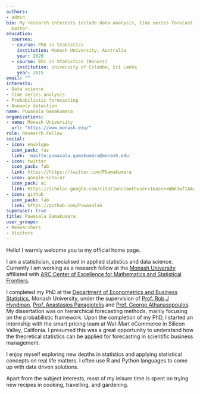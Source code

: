 ```yaml
---
authors:
- admin
bio: My research interests include data analysis, time series forecasting and computational statistics
  matter.
education:
  courses:
  - course: PhD in Statistics 
    institution: Monash University, Australia
    year: 2020
  - course: BSc in Statistics (Honors)
    institution: University of Colombo, Sri Lanka
    year: 2015
email: ""
interests:
- Data science
- Time series analysis  
- Probabilistic forecasting
- Anomaly detection
name: Puwasala Gamakumara
organizations:
- name: Monash University
  url: "https://www.monash.edu/"
role: Research Fellow
social:
- icon: envelope
  icon_pack: fas
  link: 'mailto:puwasala.gamakumara@monash.edu'
- icon: twitter
  icon_pack: fab
  link: https://https://twitter.com/PGamakumara
- icon: google-scholar
  icon_pack: ai
  link: https://scholar.google.com/citations?authuser=1&user=Wbk1wfIAAAAJ
- icon: github
  icon_pack: fab
  link: https://github.com/PuwasalaG
superuser: true
title: Puwasala Gamakumara
user_groups:
- Researchers
- Visitors
---
```


Hello! I warmly welcome you to my official home page.

I am a statistician, specialised in applied statistics and data science. Currently I am working as a research fellow at the [Monash University](https://www.monash.edu/) affiliated with [ARC Center of Excellence for Mathematics and Statistical Frontiers](https://acems.org.au/home).

I completed my PhD at the [Department of Econometrics and Business Statistics](https://www.monash.edu/business/econometrics-and-business-statistics/), Monash University,  under the supervision of [Prof. Rob J Hyndman](https://robjhyndman.com/), [Prof. Anastasios Panagiotelis](https://research.monash.edu/en/persons/anastasios-panagiotelis) and [Prof. George Athanasopoulos](https://research.monash.edu/en/persons/george-athanasopoulos). My dissertation was on hierarchical forecasting methods, mainly focusing on the probabilistic framework. Upon the completion of my PhD, I started an internship with the smart pricing team at Wal-Mart eCommerce in Silicon Valley, Califonia. I presumed this was a great opportunity to understand how the theoretical statistics can be applied for forecasting in scientific business management.

I enjoy myself exploring new depths in statistics and applying statistical concepts on real life matters. I often use R and Python languages to come up with data driven solutions.

Apart from the subject interests, most of my leisure time is spent on trying new recipes in cooking, travelling, and gardening.

